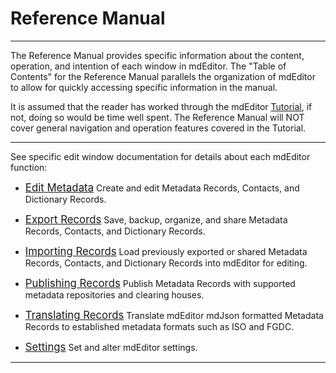 # Reference Manual

---

The Reference Manual provides specific information about the content, operation, and intention of each window in mdEditor.  The "Table of Contents" for the Reference Manual parallels the organization of mdEditor to allow for quickly accessing specific information in the manual.  

It is assumed that the reader has worked through the mdEditor [Tutorial](../tutorial/welcome-to-tutorial.md), if not, doing so would be time well spent.  The Reference Manual will NOT cover general navigation and operation features covered in the Tutorial.  

---
See specific edit window documentation for details about each mdEditor function:

* [<span class="md-window" style="font-size: larger">Edit Metadata</span>](edit-window/edit-window-reference.md)  Create and edit <span class="md-panel">Metadata Records</span>, <span class="md-panel">Contacts</span>, and <span class="md-panel">Dictionary Records</span>. 

* [<span class="md-window" style="font-size: larger">Export Records</span>](export-window/export-reference.md)  Save, backup, organize, and share <span class="md-panel">Metadata Records</span>, <span class="md-panel">Contacts</span>, and <span class="md-panel">Dictionary Records</span>.

* [<span class="md-window" style="font-size: larger">Importing Records</span>](import-window/import-reference.md)  Load previously exported or shared <span class="md-panel">Metadata Records</span>, <span class="md-panel">Contacts</span>, and <span class="md-panel">Dictionary Records</span> into mdEditor for editing.  

* [<span class="md-window" style="font-size: larger">Publishing Records</span>](publish-window/publish-reference.md)  Publish <span class="md-panel">Metadata Records</span> with supported metadata repositories and clearing houses. 

* [<span class="md-window" style="font-size: larger">Translating Records</span>](translate-window/translate-reference.md)  Translate mdEditor mdJson formatted <span class="md-panel">Metadata Records</span> to established metadata formats such as ISO and FGDC.   

* [<span class="md-window" style="font-size: larger">Settings</span>](settings-window/settings-reference.md)  Set and alter mdEditor settings.  

---
